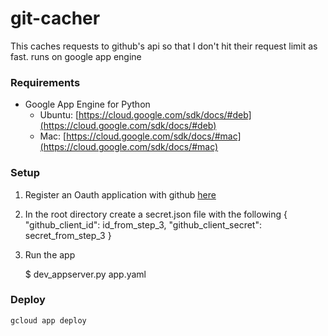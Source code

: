 # git-cacher
This caches requests to github's api so that I don't hit their request limit as fast.
runs on google app engine

### Requirements

- Google App Engine for Python
  - Ubuntu:  [https://cloud.google.com/sdk/docs/#deb](https://cloud.google.com/sdk/docs/#deb)
  - Mac: [https://cloud.google.com/sdk/docs/#mac](https://cloud.google.com/sdk/docs/#mac)


### Setup


1. Register an Oauth application with github [here](https://github.com/settings/applications/new)

2. In the root directory create a secret.json file with the following
        {
          "github_client_id": id_from_step_3,
          "github_client_secret": secret_from_step_3
        }
3.  Run the app

       $ dev_appserver.py app.yaml


### Deploy

    gcloud app deploy

